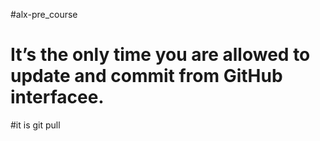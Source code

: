 #alx-pre_course
# It’s the only time you are allowed to update and commit from GitHub interfacee.
#it is git pull
